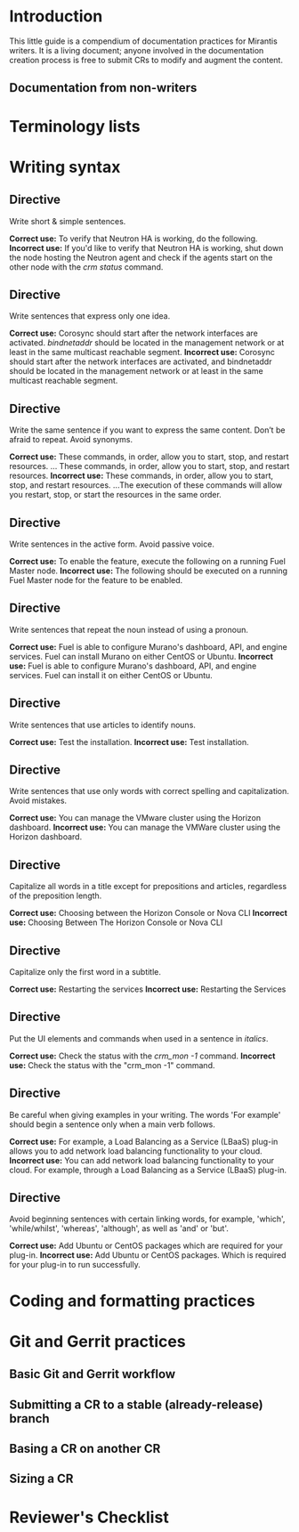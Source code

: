 
Introduction
============

This little guide is a compendium of documentation practices
for Mirantis writers.
It is a living document;
anyone involved in the documentation creation process
is free to submit CRs to modify and augment the content.

Documentation from non-writers
------------------------------


Terminology lists
=================

Writing syntax
==============

Directive
---------

Write short & simple sentences.

**Correct use:** To verify that Neutron HA is working,
do the following.
**Incorrect use:** If you'd like to verify that Neutron
HA is working, shut down the node hosting the Neutron
agent and check if the agents start on the other node with the *crm status* command.

Directive
---------

Write sentences that express only one idea.

**Correct use:** Corosync should start after the
network interfaces are activated. *bindnetaddr*
should be located in the management network or
at least in the same multicast reachable segment.
**Incorrect use:** Corosync should start after
the network interfaces are activated, and
bindnetaddr should be located in the management
network or at least in the same multicast reachable segment.

Directive
---------
Write the same sentence if you want to
express the same content. Don’t be afraid to
repeat. Avoid synonyms.

**Correct use:** These commands, in order, allow you
to start, stop, and restart resources. ...
These commands, in order, allow you to start, stop, and restart resources.
**Incorrect use:** These commands, in order, allow you to start,
stop, and restart resources. ...The execution of these
commands will allow you restart, stop, or start the resources in the same order.

Directive
---------
Write sentences in the active form.
Avoid passive voice.

**Correct use:** To enable the feature,
execute the following on a running Fuel Master node.
**Incorrect use:** The following should be executed
on a running Fuel Master node for the feature to be enabled.

Directive
---------
Write sentences that repeat the noun instead of
using a pronoun.

**Correct use:** Fuel is able to configure Murano's dashboard, API,
and engine services. Fuel can install Murano on either CentOS or Ubuntu.
**Incorrect use:** Fuel is able to configure Murano's
dashboard, API, and engine services.
Fuel can install it on either CentOS or Ubuntu.

Directive
---------
Write sentences that use articles to identify nouns.

**Correct use:** Test the installation.
**Incorrect use:** Test installation.

Directive
---------
Write sentences that use only words with correct spelling and
capitalization. Avoid mistakes.

**Correct use:** You can manage the VMware cluster using
the Horizon dashboard.
**Incorrect use:** You can manage the VMWare cluster using
the Horizon dashboard.

Directive
---------
Capitalize all words in a title except for prepositions and
articles, regardless of the preposition length.

**Correct use:** Choosing between the Horizon Console or Nova CLI
**Incorrect use:** Choosing Between The Horizon Console or Nova CLI

Directive
---------
Capitalize only the first word in a subtitle.

**Correct use:** Restarting the services
**Incorrect use:** Restarting the Services

Directive
---------
Put the UI elements and commands when used in a sentence in *italics*.

**Correct use:** Check the status with the *crm_mon -1* command.
**Incorrect use:** Check the status with the "crm_mon -1" command.

Directive
---------
Be careful when giving examples in your writing. The words
'For example' should begin a sentence only when a main verb follows.

**Correct use:** For example, a Load Balancing as
a Service (LBaaS) plug-in allows you to add network load balancing
functionality to your cloud.
**Incorrect use:** You can add network load balancing
functionality to your cloud. For example,
through a Load Balancing as a Service (LBaaS) plug-in.

Directive
---------
Avoid beginning sentences with certain linking words,
for example, 'which', 'while/whilst', 'whereas', 'although', as well as 'and' or 'but'.

**Correct use:** Add Ubuntu or CentOS packages which are
required for your plug-in.
**Incorrect use:** Add Ubuntu or CentOS packages.
Which is required for your plug-in to run successfully.


Coding and formatting practices
===============================

Git and Gerrit practices
========================

Basic Git and Gerrit workflow
-----------------------------

Submitting a CR to a stable (already-release) branch
----------------------------------------------------

Basing a CR on another CR
-------------------------

Sizing a CR
-----------

Reviewer's Checklist
====================

